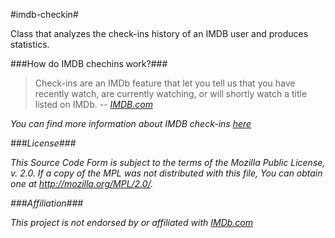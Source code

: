 #imdb-checkin#

Class that analyzes the check-ins history of an IMDB user and produces statistics. 

###How do IMDB chechins work?###

>Check-ins are an IMDb feature that let you tell us that you have recently watch, are currently watching, 
>or will shortly watch a title listed on IMDb. <i>-- <a href="http://imdb.com">IMDB.com</a>

You can find more information about IMDB check-ins <a href="http://www.imdb.com/help/show_leaf?checkins">here</a>

###License###

This Source Code Form is subject to the terms of the Mozilla Public
License, v. 2.0. If a copy of the MPL was not distributed with this
file, You can obtain one at <a href="http://mozilla.org/MPL/2.0/">http://mozilla.org/MPL/2.0/</a>.

###Affiliation###

This project is not endorsed by or affiliated with <a href="http://www.imdb.com">IMDb.com</a>
